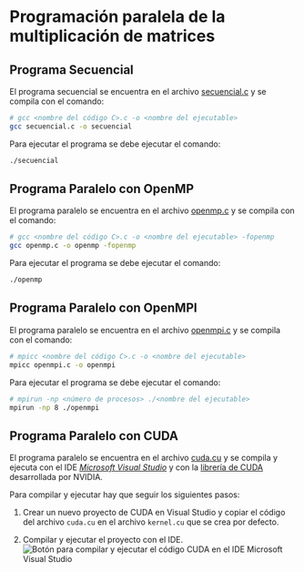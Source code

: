 # Programación paralela de la multiplicación de matrices

## Programa Secuencial

El programa secuencial se encuentra en el archivo [secuencial.c](./secuencial.c) y se compila con el comando:

```bash
# gcc <nombre del código C>.c -o <nombre del ejecutable>
gcc secuencial.c -o secuencial
```

Para ejecutar el programa se debe ejecutar el comando:

```bash
./secuencial
```

## Programa Paralelo con OpenMP

El programa paralelo se encuentra en el archivo [openmp.c](./openmp.c) y se compila con el comando:

```bash
# gcc <nombre del código C>.c -o <nombre del ejecutable> -fopenmp
gcc openmp.c -o openmp -fopenmp
```

Para ejecutar el programa se debe ejecutar el comando:

```bash
./openmp
```

## Programa Paralelo con OpenMPI

El programa paralelo se encuentra en el archivo [openmpi.c](./openmpi.c) y se compila con el comando:

```bash
# mpicc <nombre del código C>.c -o <nombre del ejecutable>
mpicc openmpi.c -o openmpi
```

Para ejecutar el programa se debe ejecutar el comando:

```bash
# mpirun -np <número de procesos> ./<nombre del ejecutable>
mpirun -np 8 ./openmpi
```

## Programa Paralelo con CUDA

El programa paralelo se encuentra en el archivo [cuda.cu](./cuda.cu) y se compila y ejecuta con el IDE _[Microsoft Visual Studio](https://visualstudio.microsoft.com/es/downloads/)_ y con la [librería de CUDA](https://developer.nvidia.com/cuda-zone) desarrollada por NVIDIA.

Para compilar y ejecutar hay que seguir los siguientes pasos:

1. Crear un nuevo proyecto de CUDA en Visual Studio y copiar el código del archivo `cuda.cu` en el archivo `kernel.cu` que se crea por defecto.

2. Compilar y ejecutar el proyecto con el IDE.
   ![Botón para compilar y ejecutar el código CUDA en el IDE Microsoft Visual Studio](https://file.notion.so/f/s/97e16673-f3dc-4260-a348-4a00987d60ca/Untitled.png?id=7779d71b-7c51-48c7-834b-ce637d915b67&table=block&spaceId=468e4f0a-eef2-4192-a273-959b9a958a93&expirationTimestamp=1692892800000&signature=HXyDAvNn98Z5E6RzIwTZ_ziia4s-SZQ_PjwcU4rNvaI&downloadName=Untitled.png)

